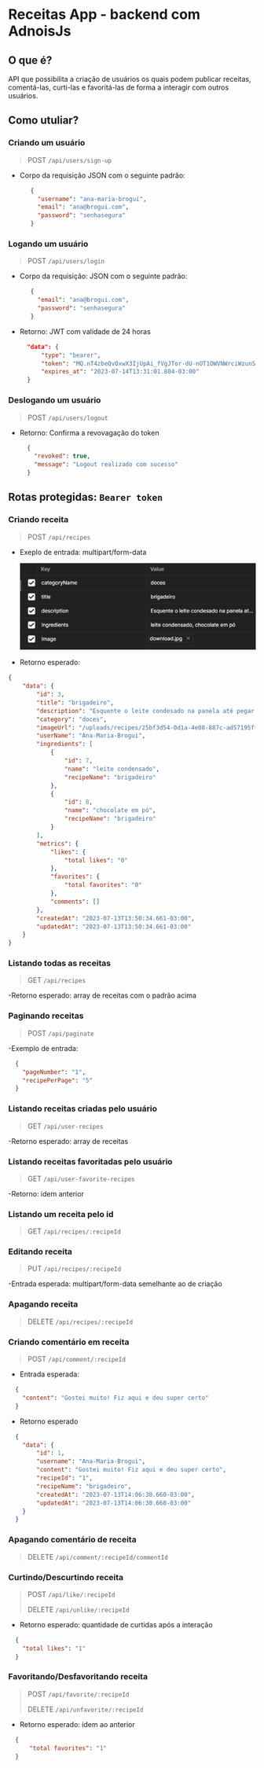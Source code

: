 # Receitas App - backend com AdnoisJs

## O que é?

 API que possibilita a criação de usuários os quais podem publicar receitas, comentá-las, curti-las e favoritá-las de forma a interagir com outros usuários.

## Como utuliar?

### Criando um usuário

>POST  `/api/users/sign-up`

- Corpo da requisição JSON com o seguinte padrão:

   ```JSON
      {
        "username": "ana-maria-brogui",
        "email": "ana@brogui.com",
        "password": "senhasegura"
      }
  ```

### Logando um usuário

>POST `/api/users/login`

- Corpo da requisição: JSON com o seguinte padrão:
  
   ```JSON
      {
        "email": "ana@brogui.com",
        "password": "senhasegura"
      }
  ```

- Retorno: JWT com validade de 24 horas

  ```JSON
    "data": {
        "type": "bearer",
        "token": "MQ.nT4zbeQvOxwX3IjUpAi_fVgJTor-dU-nOT1OWVNWrciWzunS2B2uPT9-XSP9",
        "expires_at": "2023-07-14T13:31:01.804-03:00"
    }
  ```

### Deslogando um usuário

>POST `/api/users/logout`

- Retorno: Confirma a revovagação do token

  ```JSON
    {
      "revoked": true,
      "message": "Logout realizado com sucesso"
    }
  ```

## Rotas protegidas: ``Bearer token``

### Criando receita

>POST `/api/recipes`

- Exeplo de entrada: multipart/form-data

  ![Alt text](image.png)

- Retorno esperado:

```JSON
{
    "data": {
        "id": 3,
        "title": "brigadeiro",
        "description": "Esquente o leite condesado na panela até pegar consistência, adicione o chocolate em pó, espere esfriar e está pronto",
        "category": "doces",
        "imageUrl": "/uploads/recipes/25bf3d54-0d1a-4e08-887c-ad57195ffb5a.jpg",
        "userName": "Ana-Maria-Brogui",
        "ingredients": [
            {
                "id": 7,
                "name": "leite condensado",
                "recipeName": "brigadeiro"
            },
            {
                "id": 8,
                "name": "chocolate em pó",
                "recipeName": "brigadeiro"
            }
        ],
        "metrics": {
            "likes": {
                "total likes": "0"
            },
            "favorites": {
                "total favorites": "0"
            },
            "comments": []
        },
        "createdAt": "2023-07-13T13:50:34.661-03:00",
        "updatedAt": "2023-07-13T13:50:34.661-03:00"
    }
}
```

### Listando todas as receitas

>GET `/api/recipes`

-Retorno esperado: array de receitas com o padrão acima

### Paginando receitas

>POST `/api/paginate`

-Exemplo de entrada:

```JSON
  {
    "pageNumber": "1",
    "recipePerPage": "5"
  }
```

### Listando receitas criadas pelo usuário

>GET `/api/user-recipes`

-Retorno esperado: array de receitas

### Listando receitas favoritadas pelo usuário

>GET `/api/user-favorite-recipes`

-Retorno: idem anterior

### Listando um receita pelo id

>GET `/api/recipes/:recipeId`

### Editando receita

>PUT `/api/recipes/:recipeId`

-Entrada esperada: multipart/form-data semelhante ao de criação

### Apagando receita

>DELETE `/api/recipes/:recipeId`

### Criando comentário em receita

>POST `/api/comment/:recipeId`

- Entrada esperada:

```JSON
  {
    "content": "Gostei muito! Fiz aqui e deu super certo"
  }
```

- Retorno esperado

```JSON
  {
    "data": {
        "id": 1,
        "username": "Ana-Maria-Brogui",
        "content": "Gostei muito! Fiz aqui e deu super certo",
        "recipeId": "1",
        "recipeName": "brigadeiro",
        "createdAt": "2023-07-13T14:06:30.660-03:00",
        "updatedAt": "2023-07-13T14:06:30.660-03:00"
    }
  }
```

### Apagando comentário de receita

>DELETE `/api/comment/:recipeId/commentId`

### Curtindo/Descurtindo receita

>POST `/api/like/:recipeId`
>
>DELETE `/api/unlike/:recipeId`

- Retorno esperado: quantidade de curtidas após a interação

```JSON
  {
    "total likes": "1"
  }
```

### Favoritando/Desfavoritando receita

>POST `/api/favorite/:recipeId`
>
>DELETE `/api/unfavorite/:recipeId`

- Retorno esperado: idem ao anterior

```JSON
  {
      "total favorites": "1"
  }
```

